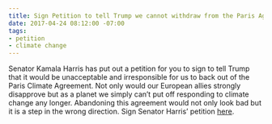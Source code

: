 ```yaml
---
title: Sign Petition to tell Trump we cannot withdraw from the Paris Agreement
date: 2017-04-24 08:12:00 -07:00
tags:
- petition
- climate change
---
```


Senator Kamala Harris has put out a petition for you to sign to tell Trump that it would be unacceptable and irresponsible for us to back out of the Paris Climate Agreement. Not only would our European allies strongly disapprove but as a planet we simply can’t put off responding to climate change any longer. Abandoning this agreement would not only look bad but it is a step in the wrong direction. Sign Senator Harris’ petition [here](http://go.kamalaharris.org/page/s/paris-accord?source=em170418-full). 